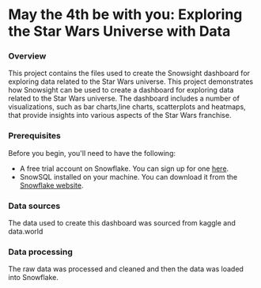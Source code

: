 # May the 4th be with you: Exploring the Star Wars Universe with Data

### Overview
This project contains the files used to create the Snowsight dashboard for exploring data related to the Star Wars universe. 
This project demonstrates how Snowsight can be used to create a dashboard for exploring data related to the Star Wars universe.
The dashboard includes a number of visualizations, such as bar charts,line charts, scatterplots and heatmaps, that provide insights into various aspects of the Star Wars franchise.

### Prerequisites

Before you begin, you'll need to have the following:

- A free trial account on Snowflake. You can sign up for one [here](https://signup.snowflake.com/).
- SnowSQL installed on your machine. You can download it from the [Snowflake website](https://developers.snowflake.com/snowsql/).

### Data sources
The data used to create this dashboard was sourced from kaggle and data.world

### Data processing
The raw data was processed and cleaned and then the data was loaded into Snowflake.









